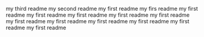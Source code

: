 my third readme
my second readme
my first readme
my firs readme
my first readme
my first readme
my first readme
my first readme
my first readme
my first readme
my first readme
my first readme
my first readme
my first readme
my first readme
